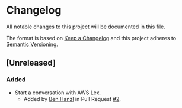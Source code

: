# Changelog
All notable changes to this project will be documented in this file.

The format is based on [Keep a Changelog](http://keepachangelog.com/en/1.0.0/)
and this project adheres to [Semantic Versioning](http://semver.org/spec/v2.0.0.html).

## [Unreleased]
### Added
- Start a conversation with AWS Lex.
  - Added by [Ben Hanzl](https://github.com/benhanzl) in Pull Request [#2](https://github.com/benhanzl/hubot-lex/pull/2).
